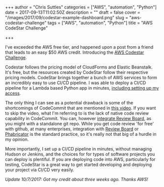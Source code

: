 +++
author = "Chris Suttles"
categories = ["AWS", "automation", "Python"]
date = 2017-09-13T11:02:50Z
description = ""
draft = false
cover = "/images/2017/09/codestar-example-dashboard.png"
slug = "aws-codestar-challenge"
tags = ["AWS", "automation", "Python"]
title = "AWS CodeStar Challenge"

+++


I've exceeded the AWS free tier, and happened upon a post from a friend that leads to an easy $50 AWS credit. Introducing the [AWS Codestar Challenge](https://aws.amazon.com/codestar/codestar-credit-challenge/).

Codestar follows the pricing model of CloudForms and Elastic Beanstalk. It's free, but the resources created by CodeStar follow their respective pricing models. CodeStar brings together a bunch of AWS services to form an incredibly easy to use CI/CD pipeline. I was able to deploy a CI/CD pipeline for a Lambda based Python app in minutes, [including setting up my access](https://docs.aws.amazon.com/codecommit/latest/userguide/setting-up-without-cli.html?icmpid=docs_acs_console_connect#setting-up-without-cli-add-key).

The only thing I can see as a potential drawback is some of the shortcomings of CodeCommit that are mentioned in [this video](https://www.youtube.com/watch?v=rrbp-IVwFGY). If you want to skip the video, what I'm referring to is the lack of native code review capability in CodeCommit. You can, however [integrate Review Board](https://aws.amazon.com/blogs/devops/integrating-aws-codecommit-with-review-board/), as you might with a standalone git repo. While you get code review 'for free' with github, at many enterprises, integration with [Review Board](https://www.reviewboard.org/) or [Phabricator](https://github.com/phacility/phabricator) is the standard practice, so it's really not that big of a hurdle in my opinion.

More importantly, I set up a CI/CD pipeline in minutes, without managing Hudson or Jenkins, and the choices for for types of software projects you can deploy is plentiful. If you are deploying code into AWS, particularly for testing, CodeStar is a great way to get started developing and deploying your project via CI/CD very easily.

*Update 10/7/2017: Got my credit about three weeks ago. Thanks AWS!*

